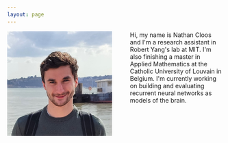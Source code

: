 ```yaml
---
layout: page
---
```


<img src="/assets/img/photo1.jpg" alt="photo" style="zoom: 30%; float: left; margin-right: 10em;" />

Hi, my name is Nathan Cloos and I'm a research assistant in Robert Yang's lab at MIT. I'm also finishing a master in Applied Mathematics at the Catholic University of Louvain in Belgium. I'm currently working on building and evaluating recurrent neural networks as models of the brain.

